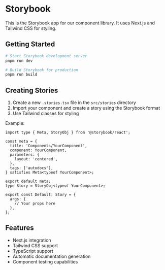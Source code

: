 # Storybook

This is the Storybook app for our component library. It uses Next.js and Tailwind CSS for styling.

## Getting Started

```bash
# Start Storybook development server
pnpm run dev

# Build Storybook for production
pnpm run build
```

## Creating Stories

1. Create a new `.stories.tsx` file in the `src/stories` directory
2. Import your component and create a story using the Storybook format
3. Use Tailwind classes for styling

Example:
```tsx
import type { Meta, StoryObj } from '@storybook/react';

const meta = {
  title: 'Components/YourComponent',
  component: YourComponent,
  parameters: {
    layout: 'centered',
  },
  tags: ['autodocs'],
} satisfies Meta<typeof YourComponent>;

export default meta;
type Story = StoryObj<typeof YourComponent>;

export const Default: Story = {
  args: {
    // Your props here
  },
};
```

## Features

- Next.js integration
- Tailwind CSS support
- TypeScript support
- Automatic documentation generation
- Component testing capabilities 